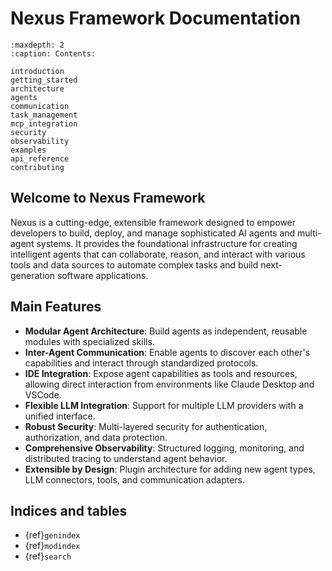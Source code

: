 # Nexus Framework Documentation

```{toctree}
:maxdepth: 2
:caption: Contents:

introduction
getting_started
architecture
agents
communication
task_management
mcp_integration
security
observability
examples
api_reference
contributing
```

## Welcome to Nexus Framework

Nexus is a cutting-edge, extensible framework designed to empower developers to build, deploy, and manage sophisticated AI agents and multi-agent systems. It provides the foundational infrastructure for creating intelligent agents that can collaborate, reason, and interact with various tools and data sources to automate complex tasks and build next-generation software applications.

## Main Features

- **Modular Agent Architecture**: Build agents as independent, reusable modules with specialized skills.
- **Inter-Agent Communication**: Enable agents to discover each other's capabilities and interact through standardized protocols.
- **IDE Integration**: Expose agent capabilities as tools and resources, allowing direct interaction from environments like Claude Desktop and VSCode.
- **Flexible LLM Integration**: Support for multiple LLM providers with a unified interface.
- **Robust Security**: Multi-layered security for authentication, authorization, and data protection.
- **Comprehensive Observability**: Structured logging, monitoring, and distributed tracing to understand agent behavior.
- **Extensible by Design**: Plugin architecture for adding new agent types, LLM connectors, tools, and communication adapters.

## Indices and tables

* {ref}`genindex`
* {ref}`modindex`
* {ref}`search`
